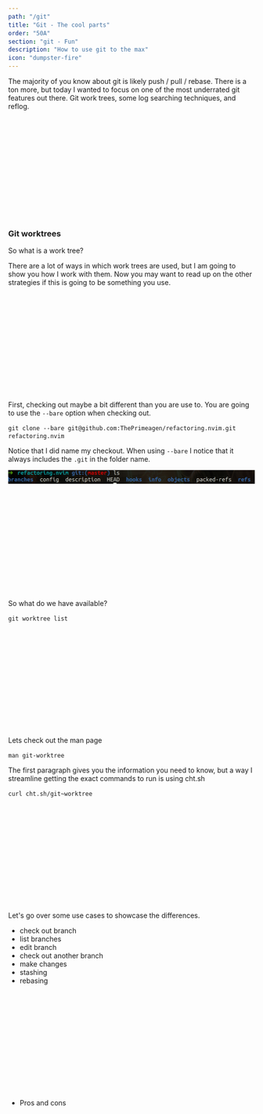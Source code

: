 ```yaml
---
path: "/git"
title: "Git - The cool parts"
order: "50A"
section: "git - Fun"
description: "How to use git to the max"
icon: "dumpster-fire"
---
```


The majority of you know about git is likely push / pull / rebase.  There is a
ton more, but today I wanted to focus on one of the most underrated git
features out there.  Git work trees, some log searching techniques, and reflog.

<br />
<br />
<br />
<br />
<br />
<br />
<br />
<br />
<br />
<br />
<br />
<br />

### Git worktrees

So what is a work tree?

There are a lot of ways in which work trees are used, but I am going to show
you how I work with them.  Now you may want to read up on the other strategies
if this is going to be something you use.

<br />
<br />
<br />
<br />
<br />
<br />
<br />
<br />
<br />
<br />
<br />
<br />

First, checking out maybe a bit different than you are use to.  You are going
to use the `--bare` option when checking out.

```
git clone --bare git@github.com:ThePrimeagen/refactoring.nvim.git refactoring.nvim
```

Notice that I did name my checkout.  When using `--bare` I notice that it
always includes the `.git` in the folder name.

![Bare Repo](./images/bare-repo.png)

<br />
<br />
<br />
<br />
<br />
<br />
<br />
<br />
<br />
<br />
<br />
<br />

So what do we have available?

```
git worktree list
```

<br />
<br />
<br />
<br />
<br />
<br />
<br />
<br />
<br />
<br />
<br />
<br />

Lets check out the man page

```
man git-worktree
```

The first paragraph gives you the information you need to know, but a way I
streamline getting the exact commands to run is using cht.sh

```
curl cht.sh/git~worktree
```

<br />
<br />
<br />
<br />
<br />
<br />
<br />
<br />
<br />
<br />
<br />
<br />

Let's go over some use cases to showcase the differences.

* check out branch
* list branches
* edit branch
* check out another branch
* make changes
* stashing
* rebasing

<br />
<br />
<br />
<br />
<br />
<br />
<br />
<br />
<br />
<br />
<br />
<br />

* Pros and cons
